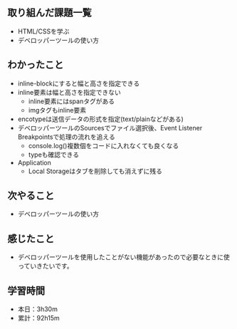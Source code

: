 ## 取り組んだ課題一覧
- HTML/CSSを学ぶ
- デベロッパーツールの使い方
## わかったこと
- inline-blockにすると幅と高さを指定できる
- inline要素は幅と高さを指定できない
  - inline要素にはspanタグがある
  - imgタグもinline要素
- encotypeは送信データの形式を指定(text/plainなどがある)
- デベロッパーツールのSourcesでファイル選択後、Event Listener Breakpointsで処理の流れを追える
  - console.log()複数個をコードに入れなくても良くなる
  - typeも確認できる
- Application
  - Local Storageはタブを削除しても消えずに残る
## 次やること
- デベロッパーツールの使い方
## 感じたこと
- デベロッパーツールを使用したことがない機能があったので必要なときに使っていきたいです。
## 学習時間
- 本日：3h30m
- 累計：92h15m 
